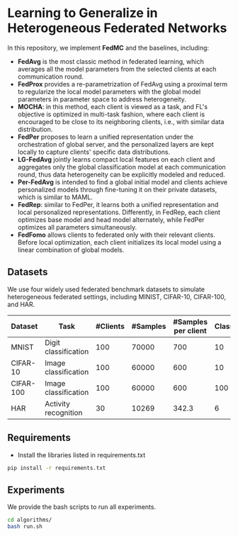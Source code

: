 # Learning to Generalize in Heterogeneous Federated Networks

In this repository, we implement **FedMC** and the baselines, including:

- **FedAvg** is the most classic method in federated learning, which averages all the model parameters from the selected clients at each communication round.
- **FedProx** provides a re-parametrization of FedAvg using a proximal term to regularize the local model parameters with the global model parameters in parameter space to address heterogeneity.
- **MOCHA**: in this method, each client is viewed as a task, and FL's objective is optimized in multi-task fashion, where each client is encouraged to be close to its neighboring clients, i.e., with similar data distribution. 
- **FedPer** proposes to learn a unified representation under the orchestration of global server, and the personalized layers are kept locally to capture clients' specific data distributions.
- **LG-FedAvg** jointly learns compact local features on each client and aggregates only the global classification model at each communication round, thus data heterogeneity can be explicitly modeled and reduced.
- **Per-FedAvg** is intended to find a global initial model and clients achieve personalized models through fine-tuning it on their private datasets, which is similar to MAML.
- **FedRep**: similar to FedPer, it learns both a unified representation and local personalized representations. Differently, in FedRep, each client optimizes base model and head model alternately, while FedPer optimizes all parameters simultaneously.
- **FedFomo** allows clients to federated only with their relevant clients. Before local optimization, each client initializes its local model using a linear combination of global models. 
## Datasets

We use four widely used federated benchmark datasets to simulate heterogeneous federated settings, including MINIST, CIFAR-10, CIFAR-100, and HAR.

| Dataset   | Task                 | #Clients | #Samples | #Samples per client | Classes | Base model |
|-----------|----------------------|----------|----------|---------------------|---------|------------|
| MNIST     | Digit classification | 100      | 70000    | 700                 | 10      | 2CNN + 2FC |
| CIFAR-10  | Image classification | 100      | 60000    | 600                 | 10      | 4CNN + 2FC |
| CIFAR-100 | Image classification | 100      | 60000    | 600                 | 100     | 4CNN + 2FC |
| HAR       | Activity recognition | 30       | 10269    | 342.3               | 6       | 4CNN + 2FC |

## Requirements
- Install the libraries listed in requirements.txt
```bash
pip install -r requirements.txt
```
## Experiments

We provide the bash scripts to run all experiments.

```bash
cd algorithms/
bash run.sh
```
